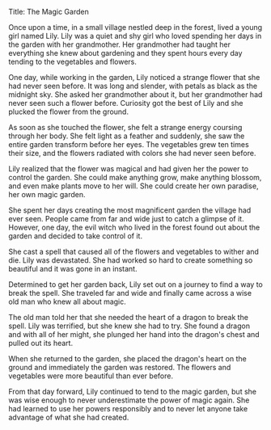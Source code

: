 Title: The Magic Garden

Once upon a time, in a small village nestled deep in the forest, lived a young girl named Lily. Lily was a quiet and shy girl who loved spending her days in the garden with her grandmother. Her grandmother had taught her everything she knew about gardening and they spent hours every day tending to the vegetables and flowers. 

One day, while working in the garden, Lily noticed a strange flower that she had never seen before. It was long and slender, with petals as black as the midnight sky. She asked her grandmother about it, but her grandmother had never seen such a flower before. Curiosity got the best of Lily and she plucked the flower from the ground. 

As soon as she touched the flower, she felt a strange energy coursing through her body. She felt light as a feather and suddenly, she saw the entire garden transform before her eyes. The vegetables grew ten times their size, and the flowers radiated with colors she had never seen before. 

Lily realized that the flower was magical and had given her the power to control the garden. She could make anything grow, make anything blossom, and even make plants move to her will. She could create her own paradise, her own magic garden. 

She spent her days creating the most magnificent garden the village had ever seen. People came from far and wide just to catch a glimpse of it. However, one day, the evil witch who lived in the forest found out about the garden and decided to take control of it. 

She cast a spell that caused all of the flowers and vegetables to wither and die. Lily was devastated. She had worked so hard to create something so beautiful and it was gone in an instant. 

Determined to get her garden back, Lily set out on a journey to find a way to break the spell. She traveled far and wide and finally came across a wise old man who knew all about magic. 

The old man told her that she needed the heart of a dragon to break the spell. Lily was terrified, but she knew she had to try. She found a dragon and with all of her might, she plunged her hand into the dragon's chest and pulled out its heart. 

When she returned to the garden, she placed the dragon's heart on the ground and immediately the garden was restored. The flowers and vegetables were more beautiful than ever before. 

From that day forward, Lily continued to tend to the magic garden, but she was wise enough to never underestimate the power of magic again. She had learned to use her powers responsibly and to never let anyone take advantage of what she had created.